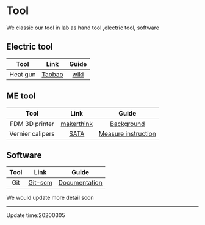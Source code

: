 



# Tool

We classic our tool in lab as hand tool ,electric tool, software




## Electric tool 



|  Tool   | Link  |Guide|
|  :----:  | :----:  | :----:  |
| Heat gun |  [Taobao](https://item.taobao.com/item.htm?spm=a1z0d.7625083.1998302264.5.5c5f4e69Uf72hQ&id=592495847946)  |[wiki](https://en.wikipedia.org/wiki/Heat_gun)  |


## ME tool

|  Tool   | Link  |Guide|
|  :----:  | :----:  |:----:  |
| FDM 3D printer |  [makerthink](www.makerthink.com) | [Background](https://www.nexmaker.com/doc/3_3dprinter/1.3Dprintingbackground.html) |
|   Vernier calipers | [SATA](https://detail.tmall.com/item.htm?spm=a230r.1.14.30.2946591674NsAU&id=38645021794&ns=1&abbucket=4)|[Measure instruction](https://www.britannica.com/technology/vernier-caliper)  |


## Software
|  Tool   | Link  |Guide|
|  :----:  | :----:  |:----:  |
| Git |  [Git-scm](https://git-scm.com/) | [Documentation](https://git-scm.com/doc) |


We would update more detail soon

*****

Update time:20200305
